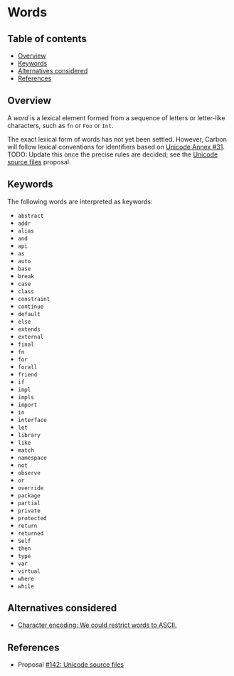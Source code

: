 # Words

<!--
Part of the Carbon Language project, under the Apache License v2.0 with LLVM
Exceptions. See /LICENSE for license information.
SPDX-License-Identifier: Apache-2.0 WITH LLVM-exception
-->

<!-- toc -->

## Table of contents

-   [Overview](#overview)
-   [Keywords](#keywords)
-   [Alternatives considered](#alternatives-considered)
-   [References](#references)

<!-- tocstop -->

## Overview

A _word_ is a lexical element formed from a sequence of letters or letter-like
characters, such as `fn` or `Foo` or `Int`.

The exact lexical form of words has not yet been settled. However, Carbon will
follow lexical conventions for identifiers based on
[Unicode Annex #31](https://unicode.org/reports/tr31/). TODO: Update this once
the precise rules are decided; see the
[Unicode source files](/proposals/p0142.md#characters-in-identifiers-and-whitespace)
proposal.

## Keywords

The following words are interpreted as keywords:

-   `abstract`
-   `addr`
-   `alias`
-   `and`
-   `api`
-   `as`
-   `auto`
-   `base`
-   `break`
-   `case`
-   `class`
-   `constraint`
-   `continue`
-   `default`
-   `else`
-   `extends`
-   `external`
-   `final`
-   `fn`
-   `for`
-   `forall`
-   `friend`
-   `if`
-   `impl`
-   `impls`
-   `import`
-   `in`
-   `interface`
-   `let`
-   `library`
-   `like`
-   `match`
-   `namespace`
-   `not`
-   `observe`
-   `or`
-   `override`
-   `package`
-   `partial`
-   `private`
-   `protected`
-   `return`
-   `returned`
-   `Self`
-   `then`
-   `type`
-   `var`
-   `virtual`
-   `where`
-   `while`

## Alternatives considered

-   [Character encoding: We could restrict words to ASCII.](/proposals/p0142.md#character-encoding-1)

## References

-   Proposal
    [#142: Unicode source files](https://github.com/carbon-language/carbon-lang/pull/142)
